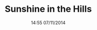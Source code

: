---
title: 'Sunshine in the Hills'
date: '14:55 07/11/2014'
description: Lorem ipsum dolor sit amet, consectetur adipisicing elit, sed do eiusmod tempor incididunt ut labore et dolore magna aliqua. Ut enim ad minim veniam, quis nostrud exercitation
---